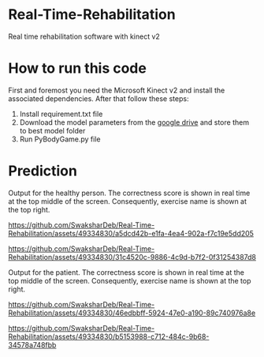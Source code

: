 # Real-Time-Rehabilitation
Real time rehabilitation software with kinect v2

# How to run this code
First and foremost you need the Microsoft Kinect v2 and install the associated dependencies. After that follow these steps:
1) Install requirement.txt file
2) Download the model parameters from the [google drive](https://drive.google.com/drive/u/1/folders/1c2Nucl8iIFhDvPZUjdkTFYoksaX1TpK_) and store them to best model folder
3) Run PyBodyGame.py file
 
# Prediction
Output for the healthy person. The correctness score is shown in real time at the top middle of the screen. Consequently, exercise name is shown at the top right.

https://github.com/SwaksharDeb/Real-Time-Rehabilitation/assets/49334830/a5dcd42b-e1fa-4ea4-902a-f7c19e5dd205



https://github.com/SwaksharDeb/Real-Time-Rehabilitation/assets/49334830/31c4520c-9886-4c9d-b7f2-0f31254387d8

Output for the patient. The correctness score is shown in real time at the top middle of the screen. Consequently, exercise name is shown at the top right.


https://github.com/SwaksharDeb/Real-Time-Rehabilitation/assets/49334830/46edbbff-5924-47e0-a190-89c740976a8e



https://github.com/SwaksharDeb/Real-Time-Rehabilitation/assets/49334830/b5153988-c712-484c-9b68-34578a748fbb

